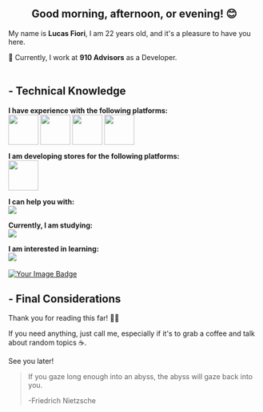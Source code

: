 <h2 align="center">Good morning, afternoon, or evening! 😊</h2>
<p>My name is <b>Lucas Fiori</b>, I am 22 years old, and it's a pleasure to have you here.</p>

<p>💼 Currently, I work at <b>910 Advisors</b> as a Developer.<br><br>
  <h2>- Technical Knowledge</h2>
  <span><b>I have experience with the following platforms:</b><br>
  <img src="https://i.imgur.com/eDEo9iW.png" align="center" width="60px">
  <img src="https://i.imgur.com/lnmGan5.jpg" align="center" width="60px">
  <img src="https://i.imgur.com/D7uDBSj.png" align="center" width="60px">
  <img src="https://i.imgur.com/kWrrCnR.png" align="center" width="60px">
  </span>
  
  <span><b>I am developing stores for the following platforms:</b><br>
    <img src="https://i.imgur.com/6Im1EnJ.png" align="center" width="60px">
  </span>
  
<p><b>I can help you with:</b><br>
 <img src="https://skillicons.dev/icons?i=js,ts,nodejs,express,react,next,graphql,tailwind,prisma,mongo,postgres" align="center">
<p>

<p><b>Currently, I am studying:</b><br>
 <img src="https://skillicons.dev/icons?i=nestjs,jest" align="center">
<p>

<p><b>I am interested in learning:</b><br>
 <img src="https://skillicons.dev/icons?i=python,ruby" align="center">
<br>
<br>
  <a href="https://tryhackme.com/r/p/lucasfiori2002" target="_blank">
    <img src="https://tryhackme-badges.s3.amazonaws.com/lucasfiori2002.png" alt="Your Image Badge" />
  </a>
 
  <h2>- Final Considerations</h2>
  
  <p>Thank you for reading this far! 👨‍💻</p>
  <p>If you need anything, just call me, especially if it's to grab a coffee and talk about random topics ☕.</p>
  <p>See you later!</p>

<blockquote cite="http://developer.mozilla.org">
  <p>If you gaze long enough into an abyss, the abyss will gaze back into you.</p>
  <p>-Friedrich Nietzsche</p>
</blockquote>
  
  <div align="left">
  </div>
